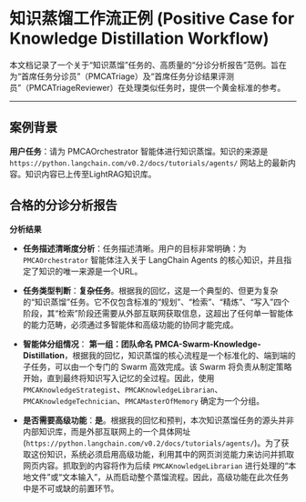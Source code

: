 # 知识蒸馏工作流正例 (Positive Case for Knowledge Distillation Workflow)

本文档记录了一个关于“知识蒸馏”任务的、高质量的“分诊分析报告”范例。旨在为“首席任务分诊员”（PMCATriage）及“首席任务分诊结果评测员”（PMCATriageReviewer）在处理类似任务时，提供一个黄金标准的参考。

---

## 案例背景

**用户任务**：请为 PMCAOrchestrator 智能体进行知识蒸馏。知识的来源是 `https://python.langchain.com/v0.2/docs/tutorials/agents/` 网站上的最新内容。知识内容已上传至LightRAG知识库。

## 合格的分诊分析报告

**分析结果**

- **任务描述清晰度分析**：任务描述清晰。用户的目标非常明确：为 `PMCAOrchestrator` 智能体注入关于 LangChain Agents 的核心知识，并且指定了知识的唯一来源是一个URL。

- **任务类型判断**：**复杂任务**。根据我的回忆，这是一个典型的、但更为复杂的“知识蒸馏”任务。它不仅包含标准的“规划”、“检索”、“精炼”、“写入”四个阶段，其“检索”阶段还需要从外部互联网获取信息，这超出了任何单一智能体的能力范畴，必须通过多智能体和高级功能的协同才能完成。

- **智能体分组情况**：
  **第一组：团队命名 PMCA-Swarm-Knowledge-Distillation**，根据我的回忆，知识蒸馏的核心流程是一个标准化的、端到端的子任务，可以由一个专门的 Swarm 高效完成。该 Swarm 将负责从制定策略开始，直到最终将知识写入记忆的全过程。因此，使用 `PMCAKnowledgeStrategist`、`PMCAKnowledgeLibrarian`、`PMCAKnowledgeTechnician`、`PMCAMasterOfMemory` 确定为一个分组。

- **是否需要高级功能**：**是**。根据我的回忆和预判，本次知识蒸馏任务的源头并非内部知识库，而是外部互联网上的一个具体网址 (`https://python.langchain.com/v0.2/docs/tutorials/agents/`)。为了获取这份知识，系统必须启用高级功能，利用其中的网页浏览能力来访问并抓取网页内容。抓取到的内容将作为后续 `PMCAKnowledgeLibrarian` 进行处理的“本地文件”或“文本输入”，从而启动整个蒸馏流程。因此，高级功能在此次任务中是不可或缺的前置环节。
